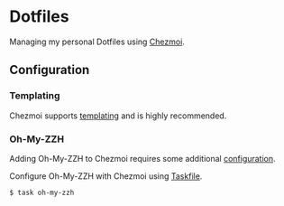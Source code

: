 # Dotfiles

Managing my personal Dotfiles using [Chezmoi](https://www.chezmoi.io/).

## Configuration

### Templating

Chezmoi supports [templating](https://www.chezmoi.io/docs/templating/) and is highly recommended.

### Oh-My-ZZH

Adding Oh-My-ZZH to Chezmoi requires some additional [configuration](https://www.chezmoi.io/docs/how-to/#include-dotfiles-from-elsewhere).

Configure Oh-My-ZZH with Chezmoi using [Taskfile](https://taskfile.dev/).

```bash
$ task oh-my-zzh
```